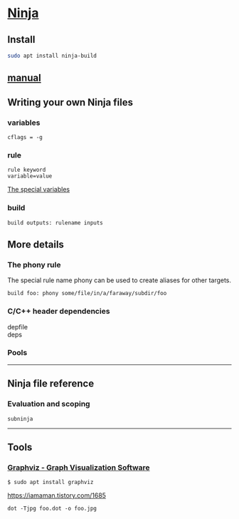 # [Ninja](https://ninja-build.org/)

## Install
```bash
sudo apt install ninja-build
```

## [manual](https://ninja-build.org/manual.html)

## Writing your own Ninja files
### variables
```
cflags = -g
```

### rule
```
rule keyword
variable=value
```
[The special variables](https://ninja-build.org/manual.html#ref_rule)  

### build
```
build outputs: rulename inputs
```

## More details
### The phony rule
The special rule name phony can be used to create aliases for other targets.  
```
build foo: phony some/file/in/a/faraway/subdir/foo
```

### C/C++ header dependencies
depfile   
deps  

### Pools
  
---
## Ninja file reference

### Evaluation and scoping
```
subninja
```

---

## Tools
### [Graphviz - Graph Visualization Software](https://graphviz.org/)
```
$ sudo apt install graphviz
```
https://iamaman.tistory.com/1685 
```
dot -Tjpg foo.dot -o foo.jpg
```
